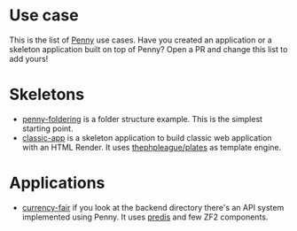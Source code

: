 # Use case
This is the list of [Penny](https://github.com/gianarb/penny) use cases.
Have you created an application or a skeleton application built on top of Penny?
Open a PR and change this list to add yours!

# Skeletons

* [penny-foldering](https://github.com/gianarb/penny-foldering) is a folder structure example. This is the simplest starting point.
* [classic-app](https://github.com/gianarb/penny-classic-app) is a skeleton application to build classic web application with an HTML Render.
It uses [thephpleague/plates](https://github.com/thephpleague/plates) as template engine.

# Applications

* [currency-fair](https://github.com/gianarb/currency-fair-codetest) if you look at the backend directory there's an API system implemented using Penny. It uses [predis](https://github.com/nrk/predis) and few ZF2 components.
